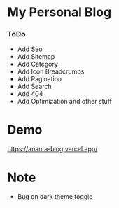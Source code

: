 # My Personal Blog
### ToDo
- Add Seo
- Add Sitemap
- Add Category
- Add Icon Breadcrumbs
- Add Pagination
- Add Search
- Add 404
- Add Optimization and other stuff
# Demo
https://ananta-blog.vercel.app/
# Note
- Bug on dark theme toggle